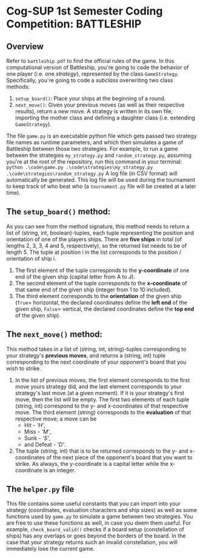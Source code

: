 # Cog-SUP 1st Semester Coding Competition: BATTLESHIP

## Overview

Refer to `battleship.pdf` to find the official rules of the game. In this computational version of Battleship, you're going to code the behavior of one player (i.e. one _strategy_), represented by the class `GameStrategy`. Specifically, you're going to code a _subclass_ overwriting two class methods:

1. `setup_board()`: Place your ships at the beginning of a round.
2. `next_move()`: Given your previous moves (as well as their respective results), return a new move.
   A strategy is written in its own file, importing the mother class and defining a daughter class (i.e. extending `GameStrategy`).

The file `game.py` is an executable python file which gets passed two strategy file names as runtime parameters, and which then simulates a game of Battleship between those two strategies.
For example, to run a game between the strategies `my_strategy.py` and `random_strategy.py`, assuming you're at the root of the repository, run this command in your terminal:
`python .\code\game.py .\code\strategies\my_strategy.py .\code\strategies\random_strategy.py`
A log file (in CSV format) will automatically be generated. This log file will be used during the tournament to keep track of who beat who (a `tournament.py` file will be created at a later time).

## The `setup_board()` method:

As you can see from the method signature, this method needs to return a list of (string, int, boolean)-tuples, each tuple representing the position and orientation of one of the players ships. There are **five ships** in total (of lengths 2, 3, 3, 4 and 5, respectively), so the returned list needs to be of length 5. The tuple at position i in the list corresponds to the position / orientation of ship i.

1. The first element of the tuple corresponds to the **y-coordinate** of one end of the given ship (capital letter from A to J).
2. The second element of the tuple corresponds to the **x-coordinate** of that same end of the given ship (integer from 1 to 10 included).
3. The third element corresponds to the **orientation** of the given ship (`True`= horizontal, the declared coordinates define the **left end** of the given ship, `False`= vertical, the declared coordinates define the **top end** of the given ship).

## The `next_move()` method:

This method takes in a list of (string, int, string)-tuples corresponding to your strategy's **previous moves**, and returns a (string, int) tuple corresponding to the next coordinate of your opponent's board that you wish to strike.

1. In the list of previous moves, the first element corresponds to the first move yours strategy did, and the last element corresponds to your strategy's last move (at a given moment). If it is your strategy's first move, then the list will be empty. The first two elements of each tuple (string, int) correspond to the y- and x-coordinates of that respective move. The third element (string) corresponds to the **evaluation** of that respective move; a move can be
   - Hit - _'H'_,
   - Miss - _'M'_,
   - Sunk - _'S'_,
   - and Defeat - _'D'_.
2. The tuple (string, int) that is to be returned corresponds to the y- and x-coordinates of the next piece of the opponent's board that you want to strike. As always, the y-coordinate is a capital letter while the x-coordinate is an integer.

## The `helper.py` file

This file contains some useful constants that you can import into your strategy (coordinates, evaluation characters and ship sizes) as well as some functions used by `game.py` to simulate a game between two strategies. You are free to use these functions as well, in case you deem them useful. For example, `check_board_valid()` checks if a board setup (constellation of ships) has any overlaps or goes beyond the borders of the board. In the case that your strategy returns such an invalid constellation, you will immediately lose the current game.
